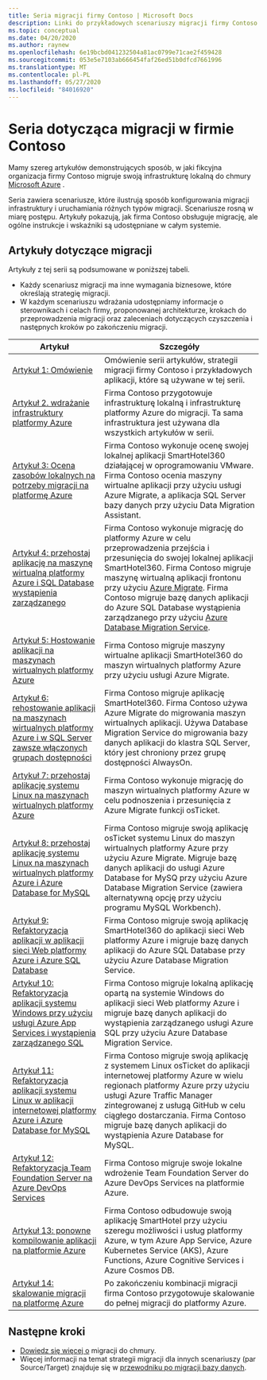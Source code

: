 ```yaml
---
title: Seria migracji firmy Contoso | Microsoft Docs
description: Linki do przykładowych scenariuszy migracji firmy Contoso na potrzeby migracji na platformę Azure.
ms.topic: conceptual
ms.date: 04/20/2020
ms.author: raynew
ms.openlocfilehash: 6e19bcbd041232504a81ac0799e71cae2f459428
ms.sourcegitcommit: 053e5e7103ab666454faf26ed51b0dfcd7661996
ms.translationtype: MT
ms.contentlocale: pl-PL
ms.lasthandoff: 05/27/2020
ms.locfileid: "84016920"
---
```

# <a name="contoso-migration-series"></a>Seria dotycząca migracji w firmie Contoso


Mamy szereg artykułów demonstrujących sposób, w jaki fikcyjna organizacja firmy Contoso migruje swoją infrastrukturę lokalną do chmury [Microsoft Azure](https://azure.microsoft.com/overview/what-is-azure/) . 

Seria zawiera scenariusze, które ilustrują sposób konfigurowania migracji infrastruktury i uruchamiania różnych typów migracji. Scenariusze rosną w miarę postępu. Artykuły pokazują, jak firma Contoso obsługuje migrację, ale ogólne instrukcje i wskaźniki są udostępniane w całym systemie.

## <a name="migration-articles"></a>Artykuły dotyczące migracji

Artykuły z tej serii są podsumowane w poniższej tabeli.  

- Każdy scenariusz migracji ma inne wymagania biznesowe, które określają strategię migracji.
- W każdym scenariuszu wdrażania udostępniamy informacje o sterownikach i celach firmy, proponowanej architekturze, krokach do przeprowadzenia migracji oraz zaleceniach dotyczących czyszczenia i następnych kroków po zakończeniu migracji.


**Artykuł** | **Szczegóły** 
--- | --- 
[Artykuł 1: Omówienie](https://docs.microsoft.com/azure/architecture/cloud-adoption/migrate/azure-best-practices/contoso-migration-overview) | Omówienie serii artykułów, strategii migracji firmy Contoso i przykładowych aplikacji, które są używane w tej serii. 
[Artykuł 2. wdrażanie infrastruktury platformy Azure](https://docs.microsoft.com/azure/architecture/cloud-adoption/migrate/azure-best-practices/contoso-migration-infrastructure) | Firma Contoso przygotowuje infrastrukturę lokalną i infrastrukturę platformy Azure do migracji. Ta sama infrastruktura jest używana dla wszystkich artykułów w serii. 
[Artykuł 3: Ocena zasobów lokalnych na potrzeby migracji na platformę Azure](https://docs.microsoft.com/azure/cloud-adoption-framework/migrate/azure-migration-guide/assess?tabs=Tools)  | Firma Contoso wykonuje ocenę swojej lokalnej aplikacji SmartHotel360 działającej w oprogramowaniu VMware. Firma Contoso ocenia maszyny wirtualne aplikacji przy użyciu usługi Azure Migrate, a aplikacja SQL Server bazy danych przy użyciu Data Migration Assistant.
[Artykuł 4: przehostaj aplikację na maszynę wirtualną platformy Azure i SQL Database wystąpienia zarządzanego](https://docs.microsoft.com/azure/architecture/cloud-adoption/migrate/azure-best-practices/contoso-migration-rehost-vm-sql-managed-instance) | Firma Contoso wykonuje migrację do platformy Azure w celu przeprowadzenia przejścia i przesunięcia do swojej lokalnej aplikacji SmartHotel360. Firma Contoso migruje maszynę wirtualną aplikacji frontonu przy użyciu [Azure Migrate](https://docs.microsoft.com/azure/migrate/migrate-services-overview). Firma Contoso migruje bazę danych aplikacji do Azure SQL Database wystąpienia zarządzanego przy użyciu [Azure Database Migration Service](https://docs.microsoft.com/azure/dms/dms-overview).
[Artykuł 5: Hostowanie aplikacji na maszynach wirtualnych platformy Azure](https://docs.microsoft.com/azure/architecture/cloud-adoption/migrate/azure-best-practices/contoso-migration-rehost-vm) | Firma Contoso migruje maszyny wirtualne aplikacji SmartHotel360 do maszyn wirtualnych platformy Azure przy użyciu usługi Azure Migrate. 
[Artykuł 6: rehostowanie aplikacji na maszynach wirtualnych platformy Azure i w SQL Server zawsze włączonych grupach dostępności](https://docs.microsoft.com/azure/architecture/cloud-adoption/migrate/azure-best-practices/contoso-migration-rehost-vm-sql-ag) | Firma Contoso migruje aplikację SmartHotel360. Firma Contoso używa Azure Migrate do migrowania maszyn wirtualnych aplikacji. Używa Database Migration Service do migrowania bazy danych aplikacji do klastra SQL Server, który jest chroniony przez grupę dostępności AlwaysOn. 
[Artykuł 7: przehostaj aplikację systemu Linux na maszynach wirtualnych platformy Azure](https://docs.microsoft.com/azure/architecture/cloud-adoption/migrate/azure-best-practices/contoso-migration-rehost-linux-vm) | Firma Contoso wykonuje migrację do maszyn wirtualnych platformy Azure w celu podnoszenia i przesunięcia z Azure Migrate funkcji osTicket.
[Artykuł 8: przehostaj aplikację systemu Linux na maszynach wirtualnych platformy Azure i Azure Database for MySQL](https://docs.microsoft.com/azure/architecture/cloud-adoption/migrate/azure-best-practices/contoso-migration-rehost-linux-vm-mysql) | Firma Contoso migruje swoją aplikację osTicket systemu Linux do maszyn wirtualnych platformy Azure przy użyciu Azure Migrate. Migruje bazę danych aplikacji do usługi Azure Database for MySQ przy użyciu Azure Database Migration Service (zawiera alternatywną opcję przy użyciu programu MySQL Workbench).
[Artykuł 9: Refaktoryzacja aplikacji w aplikacji sieci Web platformy Azure i Azure SQL Database](https://docs.microsoft.com/azure/architecture/cloud-adoption/migrate/azure-best-practices/contoso-migration-refactor-web-app-sql) | Firma Contoso migruje swoją aplikację SmartHotel360 do aplikacji sieci Web platformy Azure i migruje bazę danych aplikacji do Azure SQL Database przy użyciu Azure Database Migration Service.
[Artykuł 10: Refaktoryzacja aplikacji systemu Windows przy użyciu usługi Azure App Services i wystąpienia zarządzanego SQL](https://docs.microsoft.com/azure/cloud-adoption-framework/migrate/azure-best-practices/contoso-migration-refactor-web-app-sql-managed-instance) | Firma Contoso migruje lokalną aplikację opartą na systemie Windows do aplikacji sieci Web platformy Azure i migruje bazę danych aplikacji do wystąpienia zarządzanego usługi Azure SQL przy użyciu Azure Database Migration Service.
[Artykuł 11: Refaktoryzacja aplikacji systemu Linux w aplikacji internetowej platformy Azure i Azure Database for MySQL](https://docs.microsoft.com/azure/architecture/cloud-adoption/migrate/azure-best-practices/contoso-migration-refactor-linux-app-service-mysql) | Firma Contoso migruje swoją aplikację z systemem Linux osTicket do aplikacji internetowej platformy Azure w wielu regionach platformy Azure przy użyciu usługi Azure Traffic Manager zintegrowanej z usługą GitHub w celu ciągłego dostarczania. Firma Contoso migruje bazę danych aplikacji do wystąpienia Azure Database for MySQL. 
[Artykuł 12: Refaktoryzacja Team Foundation Server na Azure DevOps Services](https://docs.microsoft.com/azure/architecture/cloud-adoption/migrate/azure-best-practices/contoso-migration-tfs-vsts) | Firma Contoso migruje swoje lokalne wdrożenie Team Foundation Server do Azure DevOps Services na platformie Azure.
[Artykuł 13: ponowne kompilowanie aplikacji na platformie Azure](https://docs.microsoft.com/azure/architecture/cloud-adoption/migrate/azure-best-practices/contoso-migration-rebuild) | Firma Contoso odbudowuje swoją aplikację SmartHotel przy użyciu szeregu możliwości i usług platformy Azure, w tym Azure App Service, Azure Kubernetes Service (AKS), Azure Functions, Azure Cognitive Services i Azure Cosmos DB.
[Artykuł 14: skalowanie migracji na platformę Azure](https://docs.microsoft.com/azure/architecture/cloud-adoption/migrate/azure-best-practices/contoso-migration-scale) | Po zakończeniu kombinacji migracji firma Contoso przygotowuje skalowanie do pełnej migracji do platformy Azure.



## <a name="next-steps"></a>Następne kroki

- [Dowiedz się więcej o](https://docs.microsoft.com/azure/architecture/cloud-adoption/migrate/) migracji do chmury.
- Więcej informacji na temat strategii migracji dla innych scenariuszy (par Source/Target) znajduje się w [przewodniku po migracji bazy danych](https://datamigration.microsoft.com/).
